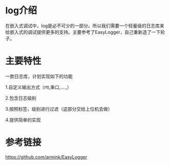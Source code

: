 # log介绍

在嵌入式调试中，log是必不可少的一部分。所以我们需要一个轻量级的日志库来给嵌入式的调试提供更多的支持。主要参考了EasyLogger，自己重新造了一下轮子。

# 主要特性

一款日志库，计划实现如下的功能

1.自定义输出方式（rtt,串口,....,）

2.包含日志级别

3.按照标签，级别进行过滤（这部分交给上位机去做）

4.提供简单的实现

# 参考链接

https://github.com/armink/EasyLogger
